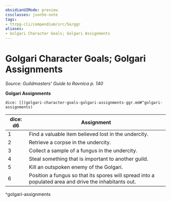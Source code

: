 ```yaml
---
obsidianUIMode: preview
cssclasses: json5e-note
tags:
- ttrpg-cli/compendium/src/5e/ggr
aliases:
- Golgari Character Goals; Golgari Assignments
---
```

# Golgari Character Goals; Golgari Assignments
*Source: Guildmasters' Guide to Ravnica p. 140* 

**Golgari Assignments**

`dice: [](golgari-character-goals-golgari-assignments-ggr.md#^golgari-assignments)`

| dice: d6 | Assignment |
|----------|------------|
| 1 | Find a valuable item believed lost in the undercity. |
| 2 | Retrieve a corpse in the undercity. |
| 3 | Collect a sample of a fungus in the undercity. |
| 4 | Steal something that is important to another guild. |
| 5 | Kill an outspoken enemy of the Golgari. |
| 6 | Position a fungus so that its spores will spread into a populated area and drive the inhabitants out. |
^golgari-assignments